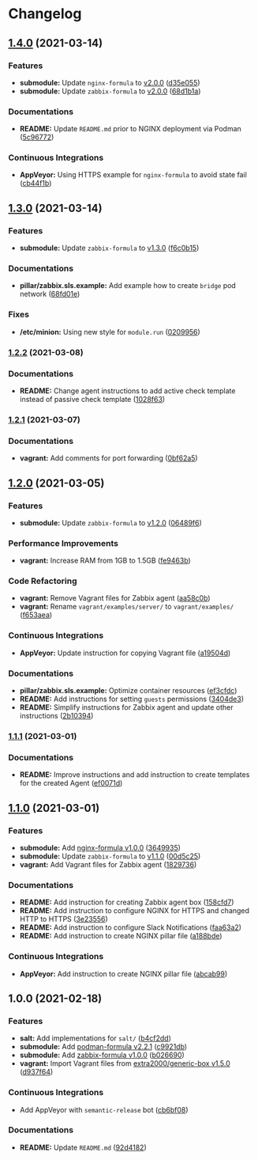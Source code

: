 # Changelog

## [1.4.0](https://github.com/extra2000/zabbix-box/compare/v1.3.0...v1.4.0) (2021-03-14)


### Features

* **submodule:** Update `nginx-formula` to [v2.0.0](https://github.com/extra2000/nginx-formula/releases/tag/v2.0.0) ([d35e055](https://github.com/extra2000/zabbix-box/commit/d35e055d975901431cde679db4efb1271da9530b))
* **submodule:** Update `zabbix-formula` to [v2.0.0](https://github.com/extra2000/zabbix-formula/releases/tag/v2.0.0) ([68d1b1a](https://github.com/extra2000/zabbix-box/commit/68d1b1a0b8e77a3362ae5309685cd04f95149083))


### Documentations

* **README:** Update `README.md` prior to NGINX deployment via Podman ([5c96772](https://github.com/extra2000/zabbix-box/commit/5c9677262a083f41b0a6ae62dd718d3e2b00903e))


### Continuous Integrations

* **AppVeyor:** Using HTTPS example for `nginx-formula` to avoid state fail ([cb44f1b](https://github.com/extra2000/zabbix-box/commit/cb44f1b1d378506054f73e1ea99cdf679ecc6f67))

## [1.3.0](https://github.com/extra2000/zabbix-box/compare/v1.2.2...v1.3.0) (2021-03-14)


### Features

* **submodule:** Update `zabbix-formula` to [v1.3.0](https://github.com/extra2000/zabbix-formula/releases/tag/v1.3.0) ([f6c0b15](https://github.com/extra2000/zabbix-box/commit/f6c0b15a5307ae83f24e44e8a76eec8305d26298))


### Documentations

* **pillar/zabbix.sls.example:** Add example how to create `bridge` pod network ([68fd01e](https://github.com/extra2000/zabbix-box/commit/68fd01e8455425941129582762a667fc97d37f88))


### Fixes

* **/etc/minion:** Using new style for `module.run` ([0209956](https://github.com/extra2000/zabbix-box/commit/02099563526f0684c1f94845f4bd888217c39f0c))

### [1.2.2](https://github.com/extra2000/zabbix-box/compare/v1.2.1...v1.2.2) (2021-03-08)


### Documentations

* **README:** Change agent instructions to add active check template instead of passive check template ([1028f63](https://github.com/extra2000/zabbix-box/commit/1028f63ee83ee4669dac01a1f530f86c1ff9e7a1))

### [1.2.1](https://github.com/extra2000/zabbix-box/compare/v1.2.0...v1.2.1) (2021-03-07)


### Documentations

* **vagrant:** Add comments for port forwarding ([0bf62a5](https://github.com/extra2000/zabbix-box/commit/0bf62a50348fe3bde33377ab4f4366f792fbfc8a))

## [1.2.0](https://github.com/extra2000/zabbix-box/compare/v1.1.1...v1.2.0) (2021-03-05)


### Features

* **submodule:** Update `zabbix-formula` to [v1.2.0](https://github.com/extra2000/zabbix-formula/releases/tag/v1.2.0) ([06489f6](https://github.com/extra2000/zabbix-box/commit/06489f69abfbff35f31844fced7a487eb1011def))


### Performance Improvements

* **vagrant:** Increase RAM from 1GB to 1.5GB ([fe9463b](https://github.com/extra2000/zabbix-box/commit/fe9463b7a034d61c7a7109a8eee967c02f426a2d))


### Code Refactoring

* **vagrant:** Remove Vagrant files for Zabbix agent ([aa58c0b](https://github.com/extra2000/zabbix-box/commit/aa58c0bce0710fd32cd744088d848828127a0ace))
* **vagrant:** Rename `vagrant/examples/server/` to `vagrant/examples/` ([f653aea](https://github.com/extra2000/zabbix-box/commit/f653aeae9a4114538640cd0025c7944166d63ed6))


### Continuous Integrations

* **AppVeyor:** Update instruction for copying Vagrant file ([a19504d](https://github.com/extra2000/zabbix-box/commit/a19504df2f4acbaf439fd4510e14948b9b72608f))


### Documentations

* **pillar/zabbix.sls.example:** Optimize container resources ([ef3cfdc](https://github.com/extra2000/zabbix-box/commit/ef3cfdc7fa923110698e516e9127f0e1acec4a24))
* **README:** Add instructions for setting `guests` permissions ([3404de3](https://github.com/extra2000/zabbix-box/commit/3404de3eb46daffe139ce63b35cbf232ff19033e))
* **README:** Simplify instructions for Zabbix agent and update other instructions ([2b10394](https://github.com/extra2000/zabbix-box/commit/2b1039489505889075a745f85f3a5011ea1740c4))

### [1.1.1](https://github.com/extra2000/zabbix-box/compare/v1.1.0...v1.1.1) (2021-03-01)


### Documentations

* **README:** Improve instructions and add instruction to create templates for the created Agent ([ef0071d](https://github.com/extra2000/zabbix-box/commit/ef0071d5d8ca739fa0e59178d4f8986d5445795c))

## [1.1.0](https://github.com/extra2000/zabbix-box/compare/v1.0.0...v1.1.0) (2021-03-01)


### Features

* **submodule:** Add [nginx-formula v1.0.0](https://github.com/extra2000/nginx-formula/releases/tag/v1.0.0) ([3649935](https://github.com/extra2000/zabbix-box/commit/3649935f0f600be47f549f10a88f7365067088ea))
* **submodule:** Update `zabbix-formula` to [v1.1.0](https://github.com/extra2000/zabbix-formula/releases/tag/v1.1.0) ([00d5c25](https://github.com/extra2000/zabbix-box/commit/00d5c259380c20de1bd9f217f277e0bf62e315a2))
* **vagrant:** Add Vagrant files for Zabbix agent ([1829736](https://github.com/extra2000/zabbix-box/commit/182973632209e23d9d2d77cfc509a8a24cc1588d))


### Documentations

* **README:** Add instruction for creating Zabbix agent box ([158cfd7](https://github.com/extra2000/zabbix-box/commit/158cfd718634e816a1e1777a4d8a09ec4ea18b36))
* **README:** Add instruction to configure NGINX for HTTPS and changed HTTP to HTTPS ([3e23556](https://github.com/extra2000/zabbix-box/commit/3e235569ba717f22b8b7e0fc38112375e33b6e8b))
* **README:** Add instruction to configure Slack Notifications ([faa63a2](https://github.com/extra2000/zabbix-box/commit/faa63a29b74772b7bd8e85b85e11a9c0974ae9aa))
* **README:** Add instruction to create NGINX pillar file ([a188bde](https://github.com/extra2000/zabbix-box/commit/a188bdee849d0df26132449a0a7e6e325b109b20))


### Continuous Integrations

* **AppVeyor:** Add instruction to create NGINX pillar file ([abcab99](https://github.com/extra2000/zabbix-box/commit/abcab9961f99cb66570c56012b79265fe23ac25b))

## 1.0.0 (2021-02-18)


### Features

* **salt:** Add implementations for `salt/` ([b4cf2dd](https://github.com/extra2000/zabbix-box/commit/b4cf2ddae96c782c45a692d4933a4b7237241af7))
* **submodule:** Add [podman-formula v2.2.1](https://github.com/extra2000/podman-formula/releases/tag/v2.2.1) ([c9921db](https://github.com/extra2000/zabbix-box/commit/c9921db74f9a6532aaa0cfef94d0cfb4d9257add))
* **submodule:** Add [zabbix-formula v1.0.0](https://github.com/extra2000/zabbix-formula/releases/tag/v1.0.0) ([b026690](https://github.com/extra2000/zabbix-box/commit/b026690a1a45bd70aabf3ebd494748edd488eed0))
* **vagrant:** Import Vagrant files from [extra2000/generic-box v1.5.0](https://github.com/extra2000/generic-box/releases/tag/v1.5.0) ([d937f64](https://github.com/extra2000/zabbix-box/commit/d937f647d8dbf942981e5cfb6abb8aa2d89e828a))


### Continuous Integrations

* Add AppVeyor with `semantic-release` bot ([cb6bf08](https://github.com/extra2000/zabbix-box/commit/cb6bf0875d6bedabc6bcf463a51e5e66960f16a0))


### Documentations

* **README:** Update `README.md` ([92d4182](https://github.com/extra2000/zabbix-box/commit/92d4182e0e15dc9b0825b2a829b187983063e6a1))
